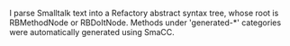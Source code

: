 I parse Smalltalk text into a Refactory abstract syntax tree, whose root is RBMethodNode or RBDoItNode.  Methods under 'generated-*' categories were automatically generated using SmaCC.
